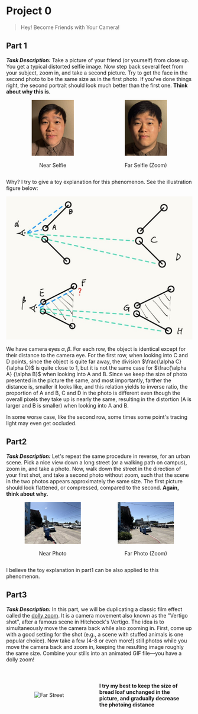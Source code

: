 # Project 0

> Hey! Become Friends with Your Camera!

## Part 1

***Task Description:*** Take a picture of your friend (or yourself) from close up. You get a typical distorted selfie image. Now step back several feet from your subject, zoom in, and take a second picture. Try to get the face in the second photo to be the same size as in the first photo. If you've done things right, the second portrait should look much better than the first one. **Think about why this is.**

<div style="display: flex; justify-content: space-around; align-items: center;">
    <div style="text-align: center;">
        <img src="img/me_2.jpg" alt="Near Selfie" style="width: 45%; height: auto;">
        <p>Near Selfie</p>
    </div>
    <div style="text-align: center;">
        <img src="img/me_1.jpg" alt="Far Selfie" style="width: 45%; height: auto;">
        <p>Far Selfie (Zoom)</p>
    </div>
</div>


Why? I try to give a toy explanation for this phenomenon. See the illustration figure below:

<img src="img/part1.jpg" alt="image" style="zoom: 67%;" />

We have camera eyes $\alpha, \beta$. For each row, the object is identical except for their distance to the camera eye. For the first row, when looking into C and D points, since the object is quite far away, the division $\frac{\alpha C} {\alpha D}$ is quite close to 1, but it is not the same case for $\frac{\alpha A} {\alpha B}$ when looking into A and B. Since we keep the size of photo presented in the picture the same, and most importantly, farther the distance is, smaller it looks like, and this relation yields to inverse ratio, the proportion of A and B, C and D in the photo is different even though the overall pixels they take up is nearly the same, resulting in the distortion (A is larger and B is smaller) when looking into A and B. 

In some worse case, like the second row, some times some point's tracing light may even get occluded. 

## Part2

***Task Description:*** Let's repeat the same procedure in reverse, for an urban scene. Pick a nice view down a long street (or a walking path on campus), zoom in, and take a photo. Now, walk down the street in the direction of your first shot, and take a second photo without zoom, such that the scene in the two photos appears approximately the same size. The first picture should look flattened, or compressed, compared to the second. **Again, think about why.**

<div style="display: flex; justify-content: space-around; align-items: center;">
    <div style="text-align: center;">
        <img src="img/street_close.jpg" alt="Near Selfie" style="width: 60%; height: auto;">
        <p>Near Photo</p>
    </div>
    <div style="text-align: center;">
        <img src="img/street_far.jpg" alt="Far Selfie" style="width: 60%; height: auto;">
        <p>Far Photo (Zoom)</p>
    </div>
</div>

I believe the toy explanation in part1 can be also applied to this phenomenon.

## Part3

***Task Description:*** In this part, we will be duplicating a classic film effect called the [dolly zoom](https://en.wikipedia.org/wiki/Dolly_zoom). It is a camera movement also known as the "Vertigo shot", after a famous scene in Hitchcock's Vertigo. The idea is to simultaneously move the camera back while also zooming in. First, come up with a good setting for the shot (e.g., a scene with stuffed animals is one popular choice). Now take a few (4-8 or even more!) still photos while you move the camera back and zoom in, keeping the resulting image roughly the same size. Combine your stills into an animated GIF file—you have a dolly zoom!

<div style="display: flex; justify-content: space-between; align-items: center; margin: 20px 0;">
    <div style="width: 50%; text-align: center;">
        <img src="img/dolly.gif" alt="Far Street" style="width: 80%; height: auto;">
    </div>
    <div style="width: 50%; padding: 20px;">
        <p><strong>I try my best to keep the size of bread loaf unchanged in the picture, and gradually decrease the photoing distance</p>
    </div>
</div>
